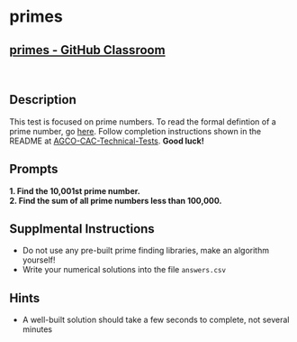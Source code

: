 # primes
## [primes - GitHub Classroom](https://classroom.github.com/a/ajvpVPsB)
<br> 

## Description
This test is focused on prime numbers. To read the formal defintion of a prime number, go [here](https://en.wikipedia.org/wiki/Prime_number). Follow completion instructions shown in the README at [AGCO-CAC-Technical-Tests](https://github.com/AGCO-CAC-Technical-Tests). **Good luck!**

## Prompts

**1. Find the 10,001st prime number.** <br>
**2. Find the sum of all prime numbers less than 100,000.** <br>

## Supplmental Instructions
* Do not use any pre-built prime finding libraries, make an algorithm yourself!
* Write your numerical solutions into the file `answers.csv`

## Hints
* A well-built solution should take a few seconds to complete, not several minutes
